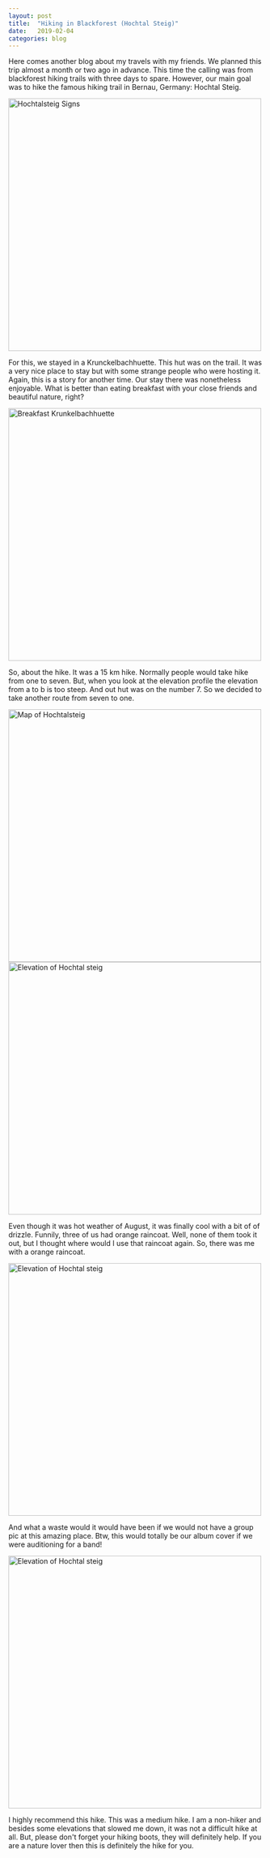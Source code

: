 ```yaml
---
layout: post
title:  "Hiking in Blackforest (Hochtal Steig)"
date:   2019-02-04
categories: blog
---
```


Here comes another blog about my travels with my friends. We planned this trip almost a month or two ago in advance. This time the calling was from blackforest hiking trails with three days to spare. However, our main goal was to hike the famous hiking trail in Bernau, Germany: Hochtal Steig. 

<img alt="Hochtalsteig Signs" src="http://sadiksha.github.io/assets/img/hochtalsteig/Signs.jpg" width="500">

For this, we stayed in a Krunckelbachhuette. This hut was on the trail. It was a very nice place to stay but with some strange people who were hosting it. Again, this is a story for another time. Our stay there was nonetheless enjoyable. What is better than eating breakfast with your close friends and beautiful nature, right?

<img alt="Breakfast Krunkelbachhuette" src="http://sadiksha.github.io/assets/img/hochtalsteig/Breakfast_krunkelbachhuette.JPG" width="500">

So, about the hike. It was a 15 km hike. Normally people would take hike from one to seven. But, when you look at the elevation profile the elevation from a to b is too steep. And out hut was on the number 7. So we decided to take another route from seven to one. 

<img alt="Map of Hochtalsteig" src="http://sadiksha.github.io/assets/img/hochtalsteig/Map.jpg" width="500">

<img alt="Elevation of Hochtal steig" src="http://sadiksha.github.io/assets/img/hochtalsteig/elevation_map.jpg" width="500">

Even though it was hot weather of August, it was finally cool with a bit of of drizzle. Funnily, three of us had orange raincoat. Well, none of them took it out, but I thought where would I use that raincoat again. So, there was me with a orange raincoat. 

<img alt="Elevation of Hochtal steig" src="http://sadiksha.github.io/assets/img/hochtalsteig/WithRaincoat.JPG" width="500">

And what a waste would it would have been if we would not have a group pic at this amazing place. Btw, this would totally be our album cover if we were auditioning for a band! 

<img alt="Elevation of Hochtal steig" src="http://sadiksha.github.io/assets/img/hochtalsteig/GroupPic.JPG" width="500">

I highly recommend this hike. This was a medium hike. I am a non-hiker and besides some elevations that slowed me down, it was not a difficult hike at all. But, please don't forget your hiking boots, they will definitely help. If you are a nature lover then this is definitely the hike for you.
